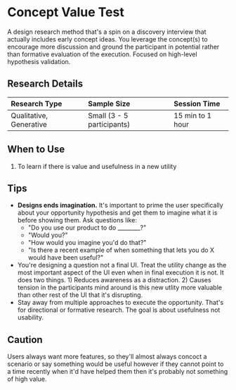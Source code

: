 # Concept Value Test

A design research method that's a spin on a discovery interview that actually includes early concept ideas. You leverage the concept(s) to encourage more discussion and ground the participant in potential rather than formative evaluation of the execution. Focused on high-level hypothesis validation.


## Research Details

| Research Type | Sample Size | Session Time |
| :--- | :--- | :--- |
| Qualitative, Generative | Small \(3 - 5 participants\) | 15 min to 1 hour |


## When to Use
1. To learn if there is value and usefulness in a new utility


## Tips
- **Designs ends imagination.** It's important to prime the user specifically about your opportunity hypothesis and get them to imagine what it is before showing them. Ask questions like:
  -  "Do you use our product to do ________?"
  -  "Would you?"
  -  "How would you imagine you'd do that?"
  -  "Is there a recent example of when something that lets you do X would have been useful?"
- You're designing a question not a final UI. Treat the utility change as the most important aspect of the UI even when in final execution it is not. It does two things. 1) Reduces awareness as a distraction. 2) Causes tension in the participants mind around is this new utlity more valuable than other rest of the UI that it's disrupting.
- Stay away from multiple approaches to execute the opportunity. That's for directional or formative research. The goal is about usefulness not usability.




## Caution
Users always want more features, so they'll almost always concoct a scenario or say something would be useful however if they cannot point to a time recently when it'd have helped them then it's probably not something of high value.